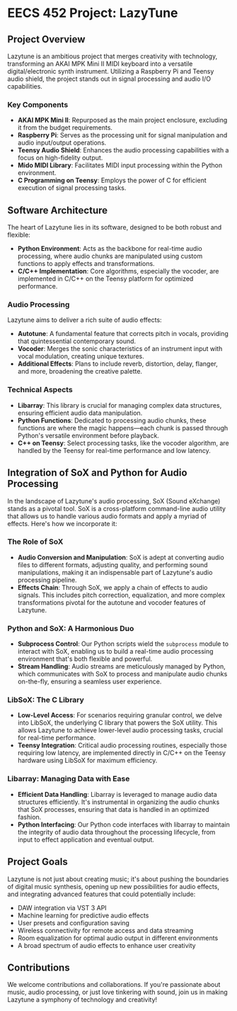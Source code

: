 # EECS 452 Project: LazyTune

## Project Overview
Lazytune is an ambitious project that merges creativity with technology, transforming an AKAI MPK Mini II MIDI keyboard into a versatile digital/electronic synth instrument. Utilizing a Raspberry Pi and Teensy audio shield, the project stands out in signal processing and audio I/O capabilities.

### Key Components
- **AKAI MPK Mini II**: Repurposed as the main project enclosure, excluding it from the budget requirements.
- **Raspberry Pi**: Serves as the processing unit for signal manipulation and audio input/output operations.
- **Teensy Audio Shield**: Enhances the audio processing capabilities with a focus on high-fidelity output.
- **Mido MIDI Library**: Facilitates MIDI input processing within the Python environment.
- **C Programming on Teensy**: Employs the power of C for efficient execution of signal processing tasks.

## Software Architecture
The heart of Lazytune lies in its software, designed to be both robust and flexible:
- **Python Environment**: Acts as the backbone for real-time audio processing, where audio chunks are manipulated using custom functions to apply effects and transformations.
- **C/C++ Implementation**: Core algorithms, especially the vocoder, are implemented in C/C++ on the Teensy platform for optimized performance.

### Audio Processing
Lazytune aims to deliver a rich suite of audio effects:
- **Autotune**: A fundamental feature that corrects pitch in vocals, providing that quintessential contemporary sound.
- **Vocoder**: Merges the sonic characteristics of an instrument input with vocal modulation, creating unique textures.
- **Additional Effects**: Plans to include reverb, distortion, delay, flanger, and more, broadening the creative palette.

### Technical Aspects
- **Libarray**: This library is crucial for managing complex data structures, ensuring efficient audio data manipulation.
- **Python Functions**: Dedicated to processing audio chunks, these functions are where the magic happens—each chunk is passed through Python's versatile environment before playback.
- **C++ on Teensy**: Select processing tasks, like the vocoder algorithm, are handled by the Teensy for real-time performance and low latency.

## Integration of SoX and Python for Audio Processing

In the landscape of Lazytune's audio processing, SoX (Sound eXchange) stands as a pivotal tool. SoX is a cross-platform command-line audio utility that allows us to handle various audio formats and apply a myriad of effects. Here's how we incorporate it:

### The Role of SoX
- **Audio Conversion and Manipulation**: SoX is adept at converting audio files to different formats, adjusting quality, and performing sound manipulations, making it an indispensable part of Lazytune's audio processing pipeline.
- **Effects Chain**: Through SoX, we apply a chain of effects to audio signals. This includes pitch correction, equalization, and more complex transformations pivotal for the autotune and vocoder features of Lazytune.

### Python and SoX: A Harmonious Duo
- **Subprocess Control**: Our Python scripts wield the `subprocess` module to interact with SoX, enabling us to build a real-time audio processing environment that's both flexible and powerful.
- **Stream Handling**: Audio streams are meticulously managed by Python, which communicates with SoX to process and manipulate audio chunks on-the-fly, ensuring a seamless user experience.

### LibSoX: The C Library
- **Low-Level Access**: For scenarios requiring granular control, we delve into LibSoX, the underlying C library that powers the SoX utility. This allows Lazytune to achieve lower-level audio processing tasks, crucial for real-time performance.
- **Teensy Integration**: Critical audio processing routines, especially those requiring low latency, are implemented directly in C/C++ on the Teensy hardware using LibSoX for maximum efficiency.

### Libarray: Managing Data with Ease
- **Efficient Data Handling**: Libarray is leveraged to manage audio data structures efficiently. It's instrumental in organizing the audio chunks that SoX processes, ensuring that data is handled in an optimized fashion.
- **Python Interfacing**: Our Python code interfaces with libarray to maintain the integrity of audio data throughout the processing lifecycle, from input to effect application and eventual output.

## Project Goals
Lazytune is not just about creating music; it's about pushing the boundaries of digital music synthesis, opening up new possibilities for audio effects, and integrating advanced features that could potentially include:
- DAW integration via VST 3 API
- Machine learning for predictive audio effects
- User presets and configuration saving
- Wireless connectivity for remote access and data streaming
- Room equalization for optimal audio output in different environments
- A broad spectrum of audio effects to enhance user creativity

## Contributions
We welcome contributions and collaborations. If you're passionate about music, audio processing, or just love tinkering with sound, join us in making Lazytune a symphony of technology and creativity!
